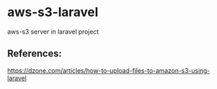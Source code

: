 # aws-s3-laravel
aws-s3 server in laravel project


References:
------------
https://dzone.com/articles/how-to-upload-files-to-amazon-s3-using-laravel
